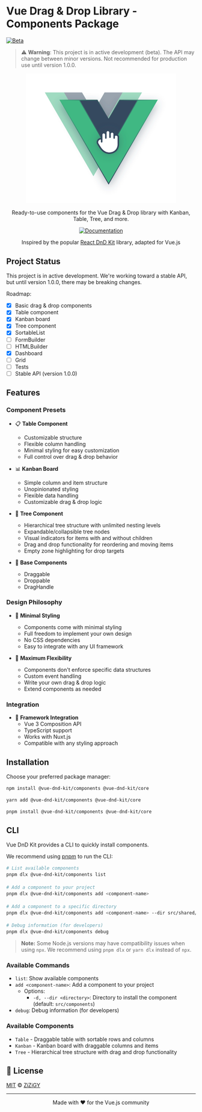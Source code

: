 # Vue Drag & Drop Library - Components Package

[![Beta](https://img.shields.io/badge/status-beta-yellow.svg)](https://github.com/zizigy/vue-dnd-kit)

> ⚠️ **Warning**: This project is in active development (beta). The API may change between minor versions. Not recommended for production use until version 1.0.0.

<p align="center">
  <a href="https://zizigy.github.io/vue-dnd-kit/">
    <img src="https://raw.githubusercontent.com/ZiZiGY/vue-dnd-kit/master/public/logo.svg" width="400" alt="Vue Drag & Drop Logo">
  </a>
</p>

<p align="center">
  Ready-to-use components for the Vue Drag & Drop library with Kanban, Table, Tree, and more.
</p>

<p align="center">
  <a href="https://zizigy.github.io/vue-dnd-kit/" target="_blank">
    <img src="https://img.shields.io/badge/Documentation-Visit-blue?style=flat-square" alt="Documentation">
  </a>
</p>

<p align="center">
  Inspired by the popular <a href="https://dndkit.com/" target="_blank">React DnD Kit</a> library, adapted for Vue.js
</p>

## Project Status

This project is in active development. We're working toward a stable API, but until version 1.0.0, there may be breaking changes.

Roadmap:

- [x] Basic drag & drop components
- [x] Table component
- [x] Kanban board
- [x] Tree component
- [x] SortableList
- [ ] FormBuilder
- [ ] HTMLBuilder
- [x] Dashboard
- [ ] Grid
- [ ] Tests
- [ ] Stable API (version 1.0.0)

## Features

### Component Presets

- 📋 **Table Component**

  - Customizable structure
  - Flexible column handling
  - Minimal styling for easy customization
  - Full control over drag & drop behavior

- 📊 **Kanban Board**

  - Simple column and item structure
  - Unopinionated styling
  - Flexible data handling
  - Customizable drag & drop logic

- 🌳 **Tree Component**

  - Hierarchical tree structure with unlimited nesting levels
  - Expandable/collapsible tree nodes
  - Visual indicators for items with and without children
  - Drag and drop functionality for reordering and moving items
  - Empty zone highlighting for drop targets

- 🧩 **Base Components**

  - Draggable
  - Droppable
  - DragHandle

### Design Philosophy

- 🎨 **Minimal Styling**

  - Components come with minimal styling
  - Full freedom to implement your own design
  - No CSS dependencies
  - Easy to integrate with any UI framework

- 🔧 **Maximum Flexibility**

  - Components don't enforce specific data structures
  - Custom event handling
  - Write your own drag & drop logic
  - Extend components as needed

### Integration

- 🔌 **Framework Integration**
  - Vue 3 Composition API
  - TypeScript support
  - Works with Nuxt.js
  - Compatible with any styling approach

## Installation

Choose your preferred package manager:

```bash
npm install @vue-dnd-kit/components @vue-dnd-kit/core
```

```bash
yarn add @vue-dnd-kit/components @vue-dnd-kit/core
```

```bash
pnpm install @vue-dnd-kit/components @vue-dnd-kit/core
```

## CLI

Vue DnD Kit provides a CLI to quickly install components.

We recommend using [pnpm](https://pnpm.io/) to run the CLI:

```bash
# List available components
pnpm dlx @vue-dnd-kit/components list

# Add a component to your project
pnpm dlx @vue-dnd-kit/components add <component-name>

# Add a component to a specific directory
pnpm dlx @vue-dnd-kit/components add <component-name> --dir src/shared/components

# Debug information (for developers)
pnpm dlx @vue-dnd-kit/components debug
```

> **Note:** Some Node.js versions may have compatibility issues when using `npx`. We recommend using `pnpm dlx` or `yarn dlx` instead of `npx`.

### Available Commands

- `list`: Show available components
- `add <component-name>`: Add a component to your project
  - Options:
    - `-d, --dir <directory>`: Directory to install the component (default: `src/components`)
- `debug`: Debug information (for developers)

### Available Components

- `Table` - Draggable table with sortable rows and columns
- `Kanban` - Kanban board with draggable columns and items
- `Tree` - Hierarchical tree structure with drag and drop functionality

## 📄 License

[MIT](LICENSE) © [ZiZiGY](https://github.com/ZiZiGY)

---

<p align="center">Made with ❤️ for the Vue.js community</p>
